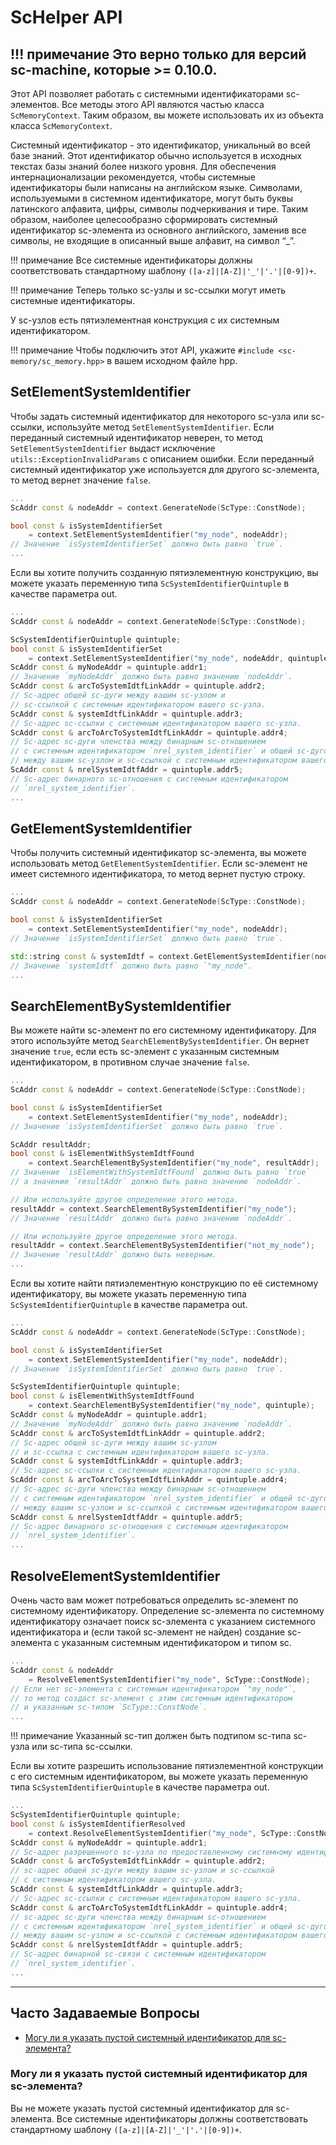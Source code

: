 # **ScHelper API**

!!! примечание
    Это верно только для версий sc-machine, которые >= 0.10.0.
---

Этот API позволяет работать с системными идентификаторами sc-элементов. 
Все методы этого API являются частью класса `ScMemoryContext`. 
Таким образом, вы можете использовать их из объекта класса `ScMemoryContext`.

Системный идентификатор - это идентификатор, уникальный во всей базе знаний. Этот идентификатор обычно используется в исходных текстах базы знаний более низкого уровня. Для обеспечения интернационализации рекомендуется, чтобы системные идентификаторы были написаны на английском языке. Символами, используемыми в системном идентификаторе, могут быть буквы латинского алфавита, цифры, символы подчеркивания и тире. Таким образом, наиболее целесообразно сформировать системный идентификатор sc-элемента из основного английского, заменив все символы, не входящие в описанный выше алфавит, на символ “_”.


!!! примечание
    Все системные идентификаторы должны соответствовать стандартному шаблону `([a-z]|[A-Z]|'_'|'.'|[0-9])+`.

!!! примечание
    Теперь только sc-узлы и sc-ссылки могут иметь системные идентификаторы.
    
У sc-узлов есть пятиэлементная конструкция с их системным идентификатором.

<scg src="../images/helper/system_identifier_example_1.gwf"></scg>

!!! примечание
    Чтобы подключить этот API, укажите `#include <sc-memory/sc_memory.hpp>` в вашем исходном файле hpp.

## **SetElementSystemIdentifier**

Чтобы задать системный идентификатор для некоторого sc-узла или sc-ссылки, используйте метод `SetElementSystemIdentifier`. Если переданный системный идентификатор неверен, то метод `SetElementSystemIdentifier` выдаст исключение `utils::ExceptionInvalidParams` с описанием ошибки. Если переданный системный идентификатор уже используется для другого sc-элемента, то метод вернет значение `false`.


```cpp
...
ScAddr const & nodeAddr = context.GenerateNode(ScType::ConstNode);

bool const & isSystemIdentifierSet 
    = context.SetElementSystemIdentifier("my_node", nodeAddr);
// Значение `isSystemIdentifierSet` должно быть равно `true`.
...
```

Если вы хотите получить созданную пятиэлементную конструкцию, вы можете указать переменную типа `ScSystemIdentifierQuintuple` в качестве параметра out.

```cpp
...
ScAddr const & nodeAddr = context.GenerateNode(ScType::ConstNode);

ScSystemIdentifierQuintuple quintuple;
bool const & isSystemIdentifierSet 
    = context.SetElementSystemIdentifier("my_node", nodeAddr, quintuple);
ScAddr const & myNodeAddr = quintuple.addr1;
// Значение `myNodeAddr` должно быть равно значению `nodeAddr`.
ScAddr const & arcToSystemIdtfLinkAddr = quintuple.addr2;
// Sc-адрес общей sc-дуги между вашим sc-узлом и 
// sc-ссылкой с системным идентификатором вашего sc-узла.
ScAddr const & systemIdtfLinkAddr = quintuple.addr3;
// Sc-адрес sc-ссылки с системным идентификатором вашего sc-узла.
ScAddr const & arcToArcToSystemIdtfLinkAddr = quintuple.addr4;
// Sc-адрес sc-дуги членства между бинарным sc-отношением 
// с системным идентификатором `nrel_system_identifier` и общей sc-дугой
// между вашим sc-узлом и sc-ссылкой с системным идентификатором вашего sc-узла.
ScAddr const & nrelSystemIdtfAddr = quintuple.addr5;
// Sc-адрес бинарного sc-отношения с системным идентификатором 
// `nrel_system_identifier`.
...
```

## **GetElementSystemIdentifier**

Чтобы получить системный идентификатор sc-элемента, вы можете использовать метод ```GetElementSystemIdentifier```. Если sc-элемент не имеет системного идентификатора, то метод вернет пустую строку.

```cpp
...
ScAddr const & nodeAddr = context.GenerateNode(ScType::ConstNode);

bool const & isSystemIdentifierSet 
    = context.SetElementSystemIdentifier("my_node", nodeAddr);
// Значение `isSystemIdentifierSet` должно быть равно `true`.

std::string const & systemIdtf = context.GetElementSystemIdentifier(nodeAddr);
// Значение `systemIdtf` должно быть равно `"my_node".
...
```

## **SearchElementBySystemIdentifier**

Вы можете найти sc-элемент по его системному идентификатору. Для этого используйте метод `SearchElementBySystemIdentifier`. Он вернет значение `true`, если есть sc-элемент с указанным системным идентификатором, в противном случае значение `false`.

```cpp
...
ScAddr const & nodeAddr = context.GenerateNode(ScType::ConstNode);

bool const & isSystemIdentifierSet 
    = context.SetElementSystemIdentifier("my_node", nodeAddr);
// Значение `isSystemIdentifierSet` должно быть равно `true`.

ScAddr resultAddr;
bool const & isElementWithSystemIdtfFound 
    = context.SearchElementBySystemIdentifier("my_node", resultAddr);
// Значение `isElementWithSystemIdtfFound` должно быть равно `true` 
// а значение `resultAddr` должно быть равно значению `nodeAddr`.

// Или используйте другое определение этого метода.
resultAddr = context.SearchElementBySystemIdentifier("my_node");
// Значение `resultAddr` должно быть равно значению `nodeAddr`.

// Или используйте другое определение этого метода.
resultAddr = context.SearchElementBySystemIdentifier("not_my_node");
// Значение `resultAddr` должно быть неверным.
...
```

Если вы хотите найти пятиэлементную конструкцию по её системному идентификатору, вы можете указать переменную типа ```ScSystemIdentifierQuintuple``` в качестве параметра out.

```cpp
...
ScAddr const & nodeAddr = context.GenerateNode(ScType::ConstNode);

bool const & isSystemIdentifierSet 
    = context.SetElementSystemIdentifier("my_node", nodeAddr);
// Значение `isSystemIdentifierSet` должно быть равно `true`.

ScSystemIdentifierQuintuple quintuple;
bool const & isElementWithSystemIdtfFound 
    = context.SearchElementBySystemIdentifier("my_node", quintuple);
ScAddr const & myNodeAddr = quintuple.addr1;
// Значение `myNodeAddr` должно быть равно значению `nodeAddr`.
ScAddr const & arcToSystemIdtfLinkAddr = quintuple.addr2;
// Sc-адрес общей sc-дуги между вашим sc-узлом 
// и sc-ссылка с системным идентификатором вашего sc-узла.
ScAddr const & systemIdtfLinkAddr = quintuple.addr3;
// Sc-адрес sc-ссылки с системным идентификатором вашего sc-узла.
ScAddr const & arcToArcToSystemIdtfLinkAddr = quintuple.addr4;
// Sc-адрес sc-дуги членства между бинарным sc-отношением 
// с системным идентификатором `nrel_system_identifier` и общей sc-дугой 
// между вашим sc-узлом и sc-ссылкой с системным идентификатором вашего sc-узла.
ScAddr const & nrelSystemIdtfAddr = quintuple.addr5;
// Sc-адрес бинарного sc-отношения с системным идентификатором 
// `nrel_system_identifier`.
...
```

## **ResolveElementSystemIdentifier**

Очень часто вам может потребоваться определить sc-элемент по системному идентификатору. Определение sc-элемента по системному идентификатору означает поиск sc-элемента с указанием системного идентификатора и (если такой sc-элемент не найден) создание sc-элемента с указанным системным идентификатором и типом sc.

```cpp
...
ScAddr const & nodeAddr 
    = ResolveElementSystemIdentifier("my_node", ScType::ConstNode);
// Если нет sc-элемента с системным идентификатором `"my_node"`, 
// то метод создаст sc-элемент с этим системным идентификатором 
// и указанным sc-типом `ScType::ConstNode`.
...
```

!!! примечание
    Указанный sc-тип должен быть подтипом sc-типа sc-узла или sc-типа sc-ссылки.

Если вы хотите разрешить использование пятиэлементной конструкции с его системным идентификатором, вы можете указать переменную типа ```ScSystemIdentifierQuintuple``` в качестве параметра out.

```cpp
...
ScSystemIdentifierQuintuple quintuple;
bool const & isSystemIdentifierResolved 
    = context.ResolveElementSystemIdentifier("my_node", ScType::ConstNode, quintuple);
ScAddr const & myNodeAddr = quintuple.addr1;
// Sc-адрес разрешенного sc-узла по предоставленному системному идентификатору.
ScAddr const & arcToSystemIdtfLinkAddr = quintuple.addr2;
// sc-адрес общей sc-дуги между вашим sc-узлом и sc-ссылкой 
// с системным идентификатором вашего sc-узла.
ScAddr const & systemIdtfLinkAddr = quintuple.addr3;
// Sc-адрес sc-ссылки с системным идентификатором вашего sc-узла.
ScAddr const & arcToArcToSystemIdtfLinkAddr = quintuple.addr4;
// sc-адрес sc-дуги членства между бинарным sc-отношением 
// с системным идентификатором `nrel_system_identifier` и общей sc-дугой 
// между вашим sc-узлом и sc-ссылкой с системным идентификатором вашего sc-узла.
ScAddr const & nrelSystemIdtfAddr = quintuple.addr5;
// Sc-адрес бинарной sc-связи с системным идентификатором 
// `nrel_system_identifier`.
...
```

--- 


## **Часто Задаваемые Вопросы**

<!-- no toc -->
- [Могу ли я указать пустой системный идентификатор для sc-элемента?](#can-i-specify-empty-system-identifier-for-sc-element)

### **Могу ли я указать пустой системный идентификатор для sc-элемента?**

Вы не можете указать пустой системный идентификатор для sc-элемента. Все системные идентификаторы должны соответствовать стандартному шаблону `([a-z]|[A-Z]|'_'|'.'|[0-9])+`.
